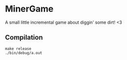 # MinerGame

A small little incremental game about diggin' some dirt! <3

## Compilation

```
make release
./bin/debug/a.out
```